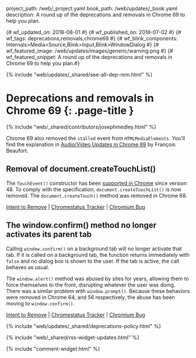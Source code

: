 project_path: /web/_project.yaml
book_path: /web/updates/_book.yaml
description: A round up of the deprecations and removals in Chrome 69 to help you plan.

{# wf_updated_on: 2018-08-01 #}
{# wf_published_on: 2018-07-02 #}
{# wf_tags: deprecations,removals,chrome69 #}
{# wf_blink_components: Internals>Media>Source,Blink>Input,Blink>WindowDialog #}
{# wf_featured_image: /web/updates/images/generic/warning.png #}
{# wf_featured_snippet: A round up of the deprecations and removals in Chrome 69 to help you plan.#}

{% include "web/updates/_shared/see-all-dep-rem.html" %}

# Deprecations and removals in Chrome 69 {: .page-title }

{% include "web/_shared/contributors/josephmedley.html" %}

Chrome 69 also removed the `stalled` event from `HTMLMediaElements`. You'll
find the explanation in [Audio/Video Updates in Chrome
69](web/updates/2018/08/chrome-69-media-updates#stalled) by François Beaufort.

## Removal of document.createTouchList()

The `TouchEvent()` constructor has been
[supported in Chrome](https://developer.mozilla.org/en-US/docs/Web/API/TouchEvent/TouchEvent#Browser_compatibility)
since version 48. To comply with the specification, `document.createTouchList()`
is now removed. The `document.createTouch()` method was removed in Chrome 68.

[Intent to Remove](https://groups.google.com/a/chromium.org/d/topic/blink-dev/GLbUpUUnQzc/discussion) &#124;
[Chromestatus Tracker](https://www.chromestatus.com/feature/5185332291043328) &#124;
[Chromium Bug](https://bugs.chromium.org/p/chromium/issues/detail?id=518868)


## The window.confirm() method no longer activates its parent tab

Calling `window.confirm()` on a background tab will no longer activate that
tab. If it is called on a background tab, the function returns immediately with
`false` and no dialog box is shown to the user. If the tab is active, the call
behaves as usual.

The `window.alert()` method was abused by sites for years, allowing them to
force themselves to the front, disrupting whatever the user was doing. There
was a similar problem with `window.prompt()`. Because these behaviors were
removed in Chrome 64, and 56 respectively, the abuse has been moving to
`window.confirm()`.

[Intent to Remove](https://groups.google.com/a/chromium.org/d/topic/blink-dev/wqqwsQgwfZI/discussion) &#124;
[Chromestatus Tracker](https://www.chromestatus.com/feature/5140698722467840) &#124;
[Chromium Bug](https://bugs.chromium.org/p/chromium/issues/detail?id=849816)



{% include "web/updates/_shared/deprecations-policy.html" %}

{% include "web/_shared/rss-widget-updates.html" %}

{% include "comment-widget.html" %}
